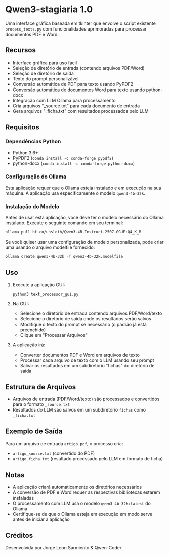 # Qwen3-stagiaria 1.0

Uma interface gráfica baseada em tkinter que envolve o script existente `process_texts.py` com funcionalidades aprimoradas para processar documentos PDF e Word.

## Recursos

- Interface gráfica para uso fácil
- Seleção de diretório de entrada (contendo arquivos PDF/Word)
- Seleção de diretório de saída
- Texto do prompt personalizável
- Conversão automática de PDF para texto usando PyPDF2
- Conversão automática de documentos Word para texto usando python-docx
- Integração com LLM Ollama para processamento
- Cria arquivos "_source.txt" para cada documento de entrada
- Gera arquivos "_ficha.txt" com resultados processados pelo LLM

## Requisitos

### Dependências Python
- Python 3.6+
- PyPDF2 (`conda install -c conda-forge pypdf2`)
- python-docx (`conda install -c conda-forge python-docx`)

### Configuração do Ollama
Esta aplicação requer que o Ollama esteja instalado e em execução na sua máquina. A aplicação usa especificamente o modelo `qwen3-4b-32k`.

### Instalação do Modelo
Antes de usar esta aplicação, você deve ter o modelo necessário do Ollama instalado. Execute o seguinte comando em seu terminal:

```bash
ollama pull hf.co/unsloth/Qwen3-4B-Instruct-2507-GGUF:Q4_K_M
```

Se você quiser usar uma configuração de modelo personalizada, pode criar uma usando o arquivo modelfile fornecido:

```bash
ollama create qwen3-4b-32k -f qwen3-4b-32k.modelfile
```

## Uso

1. Execute a aplicação GUI:
   ```
   python3 text_processor_gui.py
   ```

2. Na GUI:
   - Selecione o diretório de entrada contendo arquivos PDF/Word/texto
   - Selecione o diretório de saída onde os resultados serão salvos
   - Modifique o texto do prompt se necessário (o padrão já está preenchido)
   - Clique em "Processar Arquivos"

3. A aplicação irá:
   - Converter documentos PDF e Word em arquivos de texto
   - Processar cada arquivo de texto com o LLM usando seu prompt
   - Salvar os resultados em um subdiretório "fichas" do diretório de saída

## Estrutura de Arquivos

- Arquivos de entrada (PDF/Word/texto) são processados e convertidos para o formato `_source.txt`
- Resultados do LLM são salvos em um subdiretório `fichas` como `_ficha.txt`

## Exemplo de Saída

Para um arquivo de entrada `artigo.pdf`, o processo cria:
- `artigo_source.txt` (convertido do PDF)
- `artigo_ficha.txt` (resultado processado pelo LLM em formato de ficha)

## Notas

- A aplicação criará automaticamente os diretórios necessários
- A conversão de PDF e Word requer as respectivas bibliotecas estarem instaladas
- O processamento com LLM usa o modelo `qwen3-4b-32k:latest` do Ollama
- Certifique-se de que o Ollama esteja em execução em modo serve antes de iniciar a aplicação

## Créditos

Desenvolvida por Jorge Leon Sarmiento & Qwen-Coder
